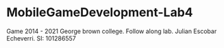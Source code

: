 # MobileGameDevelopment-Lab4
Game 2014 - 2021 George brown college.
Follow along lab.
Julian Escobar Echeverri.
SI: 101286557
